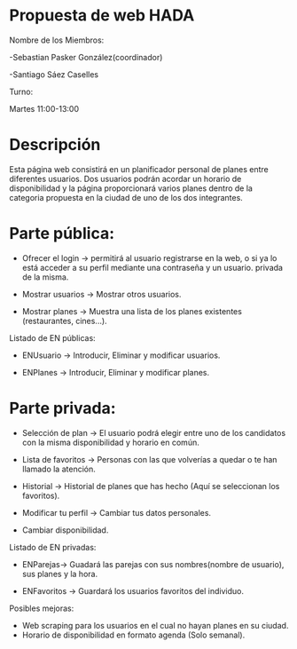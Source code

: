 # Propuesta de web HADA
		
Nombre de los Miembros:

-Sebastian Pasker González(coordinador)

-Santiago Sáez Caselles

Turno:

Martes 11:00-13:00

# Descripción


Esta página web consistirá en un planificador personal de planes entre diferentes usuarios. Dos usuarios podrán acordar un horario de disponibilidad y la página proporcionará varios planes dentro de la categoria propuesta en la ciudad de uno de los dos integrantes.

# Parte pública:

- Ofrecer el login -> permitirá al usuario registrarse en la web, o si ya lo está acceder a su perfil mediante una contraseña y un usuario.
privada de la misma.

- Mostrar usuarios -> Mostrar otros usuarios.

- Mostrar planes -> Muestra una lista de los planes existentes (restaurantes, cines...).

Listado de EN públicas:

- ENUsuario -> Introducir, Eliminar y modificar usuarios. 

- ENPlanes -> Introducir, Eliminar y modificar planes.

# Parte privada:

- Selección de plan -> El usuario podrá elegir entre uno de los candidatos con la misma disponibilidad y horario en común.

- Lista de favoritos -> Personas con las que volverías a quedar o te han llamado la atención.

- Historial -> Historial de planes que has hecho (Aquí se seleccionan los favoritos).

- Modificar tu perfil -> Cambiar tus datos personales.

- Cambiar disponibilidad.

Listado de EN privadas:

- ENParejas-> Guadará las parejas con sus nombres(nombre de usuario), sus planes y la hora.

- ENFavoritos -> Guardará los usuarios favoritos del individuo.

Posibles mejoras:
- Web scraping para los usuarios en el cual no hayan planes en su ciudad.
- Horario de disponibilidad en formato agenda (Solo semanal).
